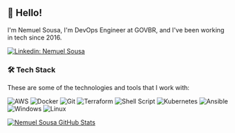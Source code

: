 ## 👋 Hello!

I'm Nemuel Sousa,  I'm DevOps Engineer at GOVBR, and I've been working in tech since 2016.

[![Linkedin: Nemuel Sousa](https://img.shields.io/badge/-Linkedin-blue?style=flat-square&logo=Linkedin&logoColor=white&link=https://www.linkedin.com/in/nemuel-sousa/)](https://www.linkedin.com/in/nemuel-sousa/)

### 🛠 Tech Stack

These are some of the technologies and tools that I work with:

![AWS](https://img.shields.io/badge/AWS-%23FF9900.svg?style=flat-square&logo=amazon-aws&logoColor=white)
![Docker](https://img.shields.io/badge/-Docker-2496ED?style=flat-square&logo=docker&logoColor=white)
![Git](https://img.shields.io/badge/git-%23F05033.svg?style=flat-square&logo=git&logoColor=white)
![Terraform](https://img.shields.io/badge/terraform-%235835CC.svg?style=flat-square&logo=terraform&logoColor=white)
![Shell Script](https://img.shields.io/badge/shell_script-%23121011.svg?style=flat-square&logo=gnu-bash&logoColor=white)
![Kubernetes](https://img.shields.io/badge/kubernetes-%23326ce5.svg?style=flat-square&logo=kubernetes&logoColor=white)
![Ansible](https://img.shields.io/badge/ansible-%231A1918.svg?style=flat-square&logo=ansible&logoColor=white)
![Windows](https://img.shields.io/badge/Windows-017AD7?style=flat-square&logo=windows&logoColor=white)
![Linux](https://img.shields.io/badge/Linux-E34F26?style=flat-square&logo=linux&logoColor=black)

[![Nemuel Sousa GitHub Stats](https://github-readme-stats.vercel.app/api?username=nemuelsousa&show_icons=true&theme=dark)](https://github.com/nemuelsousa)
